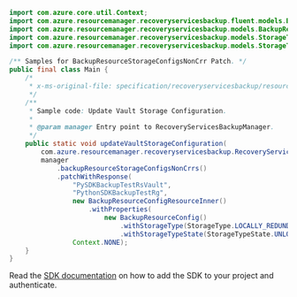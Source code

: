 ```java
import com.azure.core.util.Context;
import com.azure.resourcemanager.recoveryservicesbackup.fluent.models.BackupResourceConfigResourceInner;
import com.azure.resourcemanager.recoveryservicesbackup.models.BackupResourceConfig;
import com.azure.resourcemanager.recoveryservicesbackup.models.StorageType;
import com.azure.resourcemanager.recoveryservicesbackup.models.StorageTypeState;

/** Samples for BackupResourceStorageConfigsNonCrr Patch. */
public final class Main {
    /*
     * x-ms-original-file: specification/recoveryservicesbackup/resource-manager/Microsoft.RecoveryServices/stable/2022-02-01/examples/Common/BackupStorageConfig_Patch.json
     */
    /**
     * Sample code: Update Vault Storage Configuration.
     *
     * @param manager Entry point to RecoveryServicesBackupManager.
     */
    public static void updateVaultStorageConfiguration(
        com.azure.resourcemanager.recoveryservicesbackup.RecoveryServicesBackupManager manager) {
        manager
            .backupResourceStorageConfigsNonCrrs()
            .patchWithResponse(
                "PySDKBackupTestRsVault",
                "PythonSDKBackupTestRg",
                new BackupResourceConfigResourceInner()
                    .withProperties(
                        new BackupResourceConfig()
                            .withStorageType(StorageType.LOCALLY_REDUNDANT)
                            .withStorageTypeState(StorageTypeState.UNLOCKED)),
                Context.NONE);
    }
}
```

Read the [SDK documentation](https://github.com/Azure/azure-sdk-for-java/blob/azure-resourcemanager-recoveryservicesbackup_1.0.0-beta.5/sdk/recoveryservicesbackup/azure-resourcemanager-recoveryservicesbackup/README.md) on how to add the SDK to your project and authenticate.
